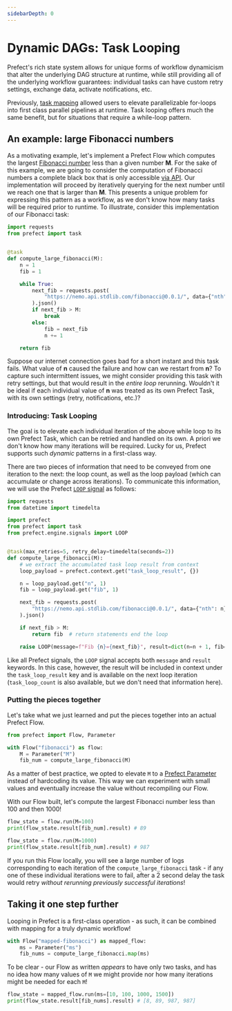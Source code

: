 ```yaml
---
sidebarDepth: 0
---
```

# Dynamic DAGs: Task Looping

Prefect's rich state system allows for unique forms of workflow dynamicism that alter the underlying DAG structure at runtime, while still providing all of the underlying workflow guarantees: individual tasks can have custom retry settings, exchange data, activate notifications, etc.

Previously, [task mapping](https://docs.prefect.io/guide/core_concepts/mapping.html) allowed users to elevate parallelizable for-loops into first class parallel pipelines at runtime. Task looping offers much the same benefit, but for situations that require a while-loop pattern.

## An example: large Fibonacci numbers

As a motivating example, let's implement a Prefect Flow which computes the largest [Fibonacci number](https://en.wikipedia.org/wiki/Fibonacci_number) less than a given number **M**.  For the sake of this example, we are going to consider the computation of Fibonacci numbers a complete black box that is only accessible [via API](https://stdlib.com/@nemo/lib/fibonacci/).  Our implementation will proceed by iteratively querying for the next number until we reach one that is larger than **M**.  This presents a unique problem for expressing this pattern as a workflow, as we don't know how many tasks will be required prior to runtime. To illustrate, consider this implementation of our Fibonacci task:

```python
import requests
from prefect import task


@task
def compute_large_fibonacci(M):
    n = 1
    fib = 1

    while True:
        next_fib = requests.post(
            "https://nemo.api.stdlib.com/fibonacci@0.0.1/", data={"nth": n}
        ).json()
        if next_fib > M:
            break
        else:
            fib = next_fib
            n += 1

    return fib
```

Suppose our internet connection goes bad for a short instant and this task fails. What value of **n** caused the failure and how can we restart from **n**? To capture such intermittent issues, we might consider providing this task with retry settings, but that would result in the _entire loop_ rerunning. Wouldn't it be ideal if each individual value of **n** was treated as its own Prefect Task, with its own settings (retry, notifications, etc.)?

### Introducing: Task Looping

The goal is to elevate each individual iteration of the above while loop to its own Prefect Task, which can be retried and handled on its own. A priori we don't know how many iterations will be required. Lucky for us, Prefect supports such _dynamic_ patterns in a first-class way.

There are two pieces of information that need to be conveyed from one iteration to the next: the loop count, as well as the loop payload (which can accumulate or change across iterations). To communicate this information, we will use the Prefect [`LOOP` signal](https://docs.prefect.io/api/unreleased/engine/signals.html#loop) as follows:

```python
import requests
from datetime import timedelta

import prefect
from prefect import task
from prefect.engine.signals import LOOP


@task(max_retries=5, retry_delay=timedelta(seconds=2))
def compute_large_fibonacci(M):
    # we extract the accumulated task loop result from context
    loop_payload = prefect.context.get("task_loop_result", {})

    n = loop_payload.get("n", 1)
    fib = loop_payload.get("fib", 1)

    next_fib = requests.post(
        "https://nemo.api.stdlib.com/fibonacci@0.0.1/", data={"nth": n}
    ).json()

    if next_fib > M:
        return fib  # return statements end the loop

    raise LOOP(message=f"Fib {n}={next_fib}", result=dict(n=n + 1, fib=next_fib))
```           

Like all Prefect signals, the `LOOP` signal accepts both `message` and `result` keywords. In this case, however, the result will be included in context under the `task_loop_result` key and is available on the next loop iteration (`task_loop_count` is also available, but we don't need that information here).

### Putting the pieces together

Let's take what we just learned and put the pieces together into an actual Prefect Flow.

```python
from prefect import Flow, Parameter

with Flow("fibonacci") as flow:
    M = Parameter("M")
    fib_num = compute_large_fibonacci(M)
```

As a matter of best practice, we opted to elevate `M` to a [Prefect Parameter](https://docs.prefect.io/guide/core_concepts/parameters.html) instead of hardcoding its value.  This way we can experiment with small values and eventually increase the value without recompiling our Flow.  

With our Flow built, let's compute the largest Fibonacci number less than 100 and then 1000!

```python
flow_state = flow.run(M=100)
print(flow_state.result[fib_num].result) # 89

flow_state = flow.run(M=1000)
print(flow_state.result[fib_num].result) # 987
```

If you run this Flow locally, you will see a large number of logs corresponding to each iteration of the `compute_large_fibonacci` task - if any one of these individual iterations were to fail, after a 2 second delay the task would retry _without rerunning previously successful iterations_!

## Taking it one step further

Looping in Prefect is a first-class operation - as such, it can be combined with mapping for a truly dynamic workflow!

```python
with Flow("mapped-fibonacci") as mapped_flow:
    ms = Parameter("ms")
    fib_nums = compute_large_fibonacci.map(ms)
```

To be clear - our Flow as written _appears_ to have only two tasks, and has no idea how many values of `M` we might provide nor how many iterations might be needed for each `M`!

```python
flow_state = mapped_flow.run(ms=[10, 100, 1000, 1500])
print(flow_state.result[fib_nums].result) # [8, 89, 987, 987]
```
